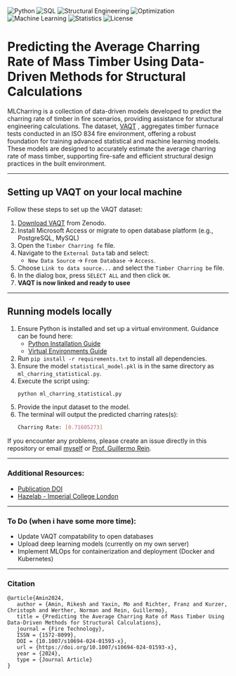 ![Python](https://img.shields.io/badge/Python-blue?logo=python&logoColor=white)
![SQL](https://img.shields.io/badge/SQL-blue?logo=postgresql&logoColor=white)
![Structural Engineering](https://img.shields.io/badge/Structural%20Engineering-brightgreen)
![Optimization](https://img.shields.io/badge/Bayesian%20Optimization-orange)
![Machine Learning](https://img.shields.io/badge/Machine%20Learning-yellow?logo=machine-learning&logoColor=white)
![Statistics](https://img.shields.io/badge/Statistics-lightgrey?logo=chart-bar&logoColor=white)
![License](https://img.shields.io/badge/license-MIT-green)

# Predicting the Average Charring Rate of Mass Timber Using Data-Driven Methods for Structural Calculations

MLCharring is a collection of data-driven models developed to predict the charring rate of timber in fire scenarios, providing assistance for structural engineering calculations. The dataset, [VAQT](https://zenodo.org/records/14238389) , aggregates timber furnace tests conducted in an ISO 834 fire environment, offering a robust foundation for training advanced statistical and machine learning models. These models are designed to accurately estimate the average charring rate of mass timber, supporting fire-safe and efficient structural design practices in the built environment. 

--- 
## Setting up VAQT on your local machine

Follow these steps to set up the VAQT dataset:

1. [Download VAQT](https://zenodo.org/records/14238389) from Zenodo. 
2. Install Microsoft Access or migrate to open database platform (e.g., PostgreSQL, MySQL)
3. Open the `Timber Charring fe` file. 
4. Navigate to the `External Data` tab and select:
     - `New Data Source` -> `From Database` -> `Access`.
5. Choose `Link to data source...` and select the `Timber Charring be` file.
6. In the dialog box,  press `SELECT ALL` and then click `OK`.
7. **VAQT is now linked and ready to usee**

---
## Running models locally

1. Ensure Python is installed and set up a virtual environment. Guidance can be found here:
   - [Python Installation Guide](https://www.python.org/downloads/)
   - [Virtual Environments Guide](https://docs.python.org/3/tutorial/venv.html)
2. Run `pip install -r requirements.txt` to install all dependencies. 
3. Ensure the model `statistical_model.pkl` is in the same directory as `ml_charring_statistical.py`.
4. Execute the script using:
   ```bash
   python ml_charring_statistical.py
   ```
6. Provide the input dataset to the model. 
7. The terminal will output the predicted charring rates(s):
   ```bash
   Charring Rate: [0.71605273]
   ``` 

If you encounter any problems, please create an issue directly in this repository or email [myself](rikamin95@gmail.com) or [Prof. Guillermo Rein](g.rein@imperial.ac.uk).

---

### Additional Resources:
- [Publication DOI](https://doi.org/10.1007/s10694-024-01593-x)
- [Hazelab - Imperial College London](https://www.imperial.ac.uk/hazelab)
--- 
### To Do (when i have some more time):
* Update VAQT compatability to open databases 
* Upload deep learning models (currently on my own server)
* Implement MLOps for containerization and deployment (Docker and Kubernetes)
---
### Citation
```text
@article{Amin2024,
   author = {Amin, Rikesh and Yaxin, Mo and Richter, Franz and Kurzer, Christoph and Werther, Norman and Rein, Guillermo},
   title = {Predicting the Average Charring Rate of Mass Timber Using Data-Driven Methods for Structural Calculations},
   journal = {Fire Technology},
   ISSN = {1572-8099},
   DOI = {10.1007/s10694-024-01593-x},
   url = {https://doi.org/10.1007/s10694-024-01593-x},
   year = {2024},
   type = {Journal Article}
}
```


